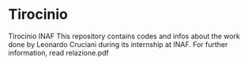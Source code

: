 # Tirocinio
Tirocinio INAF
This repository contains codes and infos about the work done by Leonardo Cruciani during its internship at INAF.
For further information, read relazione.pdf
